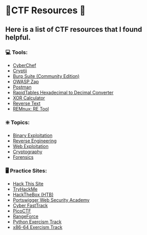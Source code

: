 <h1> 🚩CTF Resources 🚩 </h1>

<h2> Here is a list of CTF resources that I found helpful. </h2>

<h3> 💻 Tools:</h3>

- [CyberChef](https://gchq.github.io/CyberChef/)
- [Cryptii](https://cryptii.com/)
- [Burp Suite (Community Edition)](https://portswigger.net/burp/communitydownload)
- [OWASP Zap](https://www.zaproxy.org/)
- [Postman](https://www.postman.com/)
- [RapidTables Hexadecimal to Decimal Converter](https://www.rapidtables.com/convert/number/hex-to-decimal.html)
- [XOR Calculator](https://xor.pw/)
- [Reverse Text](https://www.textreverse.com/)
- [REMnux: RE Tool](https://remnux.org/)

<h3> ❇️ Topics:</h3>

- [Binary Exploitation](https://ctf101.org/binary-exploitation/overview/)
- [Reverse Engineering](https://ctf101.org/reverse-engineering/overview/)
- [Web Exploitation](https://ctf101.org/web-exploitation/overview/)
- [Cryptography](https://ctf101.org/cryptography/overview/)
- [Forensics](https://ctf101.org/forensics/overview/)

<h3> 🖥 Practice Sites: </h3>

- [Hack This Site](https://www.hackthissite.org/)
- [TryHackMe](https://tryhackme.com/)
- [HackTheBox (HTB)](https://www.hackthebox.com/)
- [Portswigger Web Security Academy](https://portswigger.net/web-security)
- [Cyber FastTrack](https://www.cyber-fasttrack.org/)
- [PicoCTF](https://picoctf.org/)
- [RangeForce](https://www.rangeforce.com/)
- [Python Exercism Track](https://exercism.org/tracks/python)
- [x86-64 Exercism Track](https://exercism.org/tracks/x86-64-assembly)

